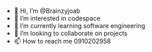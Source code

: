- 👋 Hi, I’m @Brainzyjoab
- 👀 I’m interested in codespace
- 🌱 I’m currently learning software engineering
- 💞️ I’m looking to collaborate on projects
- 📫 How to reach me 0910202958

<!---
Brainzyjoab/Brainzyjoab is a ✨ special ✨ repository because its `README.md` (this file) appears on your GitHub profile.
You can click the Preview link to take a look at your changes.
--->

